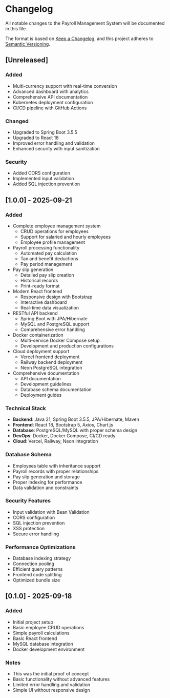 # Changelog

All notable changes to the Payroll Management System will be documented in this file.

The format is based on [Keep a Changelog](https://keepachangelog.com/en/1.0.0/),
and this project adheres to [Semantic Versioning](https://semver.org/spec/v2.0.0.html).

## [Unreleased]

### Added
- Multi-currency support with real-time conversion
- Advanced dashboard with analytics
- Comprehensive API documentation
- Kubernetes deployment configuration
- CI/CD pipeline with GitHub Actions

### Changed
- Upgraded to Spring Boot 3.5.5
- Upgraded to React 18
- Improved error handling and validation
- Enhanced security with input sanitization

### Security
- Added CORS configuration
- Implemented input validation
- Added SQL injection prevention

## [1.0.0] - 2025-09-21

### Added
- Complete employee management system
  - CRUD operations for employees
  - Support for salaried and hourly employees
  - Employee profile management
- Payroll processing functionality
  - Automated pay calculation
  - Tax and benefit deductions
  - Pay period management
- Pay slip generation
  - Detailed pay slip creation
  - Historical records
  - Print-ready format
- Modern React frontend
  - Responsive design with Bootstrap
  - Interactive dashboard
  - Real-time data visualization
- RESTful API backend
  - Spring Boot with JPA/Hibernate
  - MySQL and PostgreSQL support
  - Comprehensive error handling
- Docker containerization
  - Multi-service Docker Compose setup
  - Development and production configurations
- Cloud deployment support
  - Vercel frontend deployment
  - Railway backend deployment
  - Neon PostgreSQL integration
- Comprehensive documentation
  - API documentation
  - Development guidelines
  - Database schema documentation
  - Deployment guides

### Technical Stack
- **Backend**: Java 21, Spring Boot 3.5.5, JPA/Hibernate, Maven
- **Frontend**: React 18, Bootstrap 5, Axios, Chart.js
- **Database**: PostgreSQL/MySQL with proper schema design
- **DevOps**: Docker, Docker Compose, CI/CD ready
- **Cloud**: Vercel, Railway, Neon integration

### Database Schema
- Employees table with inheritance support
- Payroll records with proper relationships
- Pay slip generation and storage
- Proper indexing for performance
- Data validation and constraints

### Security Features
- Input validation with Bean Validation
- CORS configuration
- SQL injection prevention
- XSS protection
- Secure error handling

### Performance Optimizations
- Database indexing strategy
- Connection pooling
- Efficient query patterns
- Frontend code splitting
- Optimized bundle size

## [0.1.0] - 2025-09-18

### Added
- Initial project setup
- Basic employee CRUD operations
- Simple payroll calculations
- Basic React frontend
- MySQL database integration
- Docker development environment

### Notes
- This was the initial proof of concept
- Basic functionality without advanced features
- Limited error handling and validation
- Simple UI without responsive design